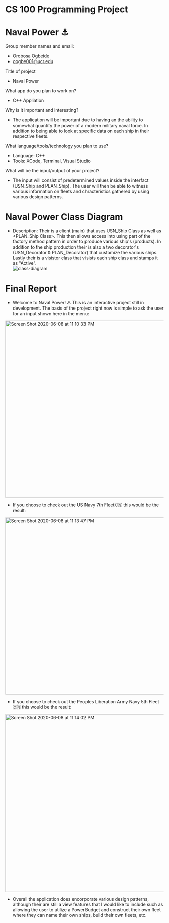 # CS 100 Programming Project
# Naval Power ⚓️


Group member names and email:
- Orobosa Ogbeide 
- oogbe001@ucr.edu



Title of project
- Naval Power

What app do you plan to work on? 
- C++ Appliation 

Why is it important and interesting?
- The application will be important due to having an the ability to somewhat quantify the power of a modern military naval force. In addition to being able to look at specific data on each ship in their respective fleets.  

What language/tools/technology you plan to use?
- Language: C++
- Tools: XCode, Terminal, Visual Studio 

What will be the input/output of your project?
- The input will consist of predetermined values inside the interfact (USN_Ship and PLAN_Ship). The user will then be able to witness various information on fleets and chracteristics gathered by using various design patterns. 

# Naval Power Class Diagram 
- Description: Their is a client (main) that uses USN_Ship Class <Interface> as well as <PLAN_Ship Class>. This then allows access into using part of the factory method pattern in order to produce various ship's (products). In addition to the ship production their is also a two decorator's (USN_Decorator & PLAN_Decorator) that customize the various ships. Lastly their is a visistor class that visists each ship class and stamps it as "Active".  
![class-diagram](https://user-images.githubusercontent.com/41599814/84106088-0ecf1c00-a9cf-11ea-9d28-9e9c8b229d9d.png)

# Final Report 
- Welcome to Naval Power! ⚓️ This is an interactive project still in development. The basis of the project right now is simple to ask the user for an input shown here in the menu: 
<img width="562" alt="Screen Shot 2020-06-08 at 11 10 33 PM" src="https://user-images.githubusercontent.com/41599814/84112293-5066c380-a9dd-11ea-951d-f6e5cee51926.png">

- If you choose to check out the US Navy 7th Fleet🇺🇸 this would be the result: 
<img width="562" alt="Screen Shot 2020-06-08 at 11 13 47 PM" src="https://user-images.githubusercontent.com/41599814/84112520-c703c100-a9dd-11ea-8870-a4729bc1d82c.png">

- If you choose to check out the Peoples Liberation Army Navy 5th Fleet🇨🇳 this would be the result: 
<img width="564" alt="Screen Shot 2020-06-08 at 11 14 02 PM" src="https://user-images.githubusercontent.com/41599814/84112568-d71ba080-a9dd-11ea-89ef-cc310e4c334a.png">



- Overall the application does encorporate various design patterns, although their are still a view features that I would like to include such as allowing the user to utilize a PowerBudget and construct their own fleet where they can name their own ships, build their own fleets, etc. 
